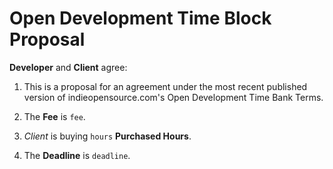 # Open Development Time Block Proposal

**Developer** and **Client** agree:

1.  This is a proposal for an agreement under the most recent published version of indieopensource.com's Open Development Time Bank Terms.

2.  The **Fee** is `fee`.

3.  _Client_ is buying `hours` **Purchased Hours**.

4.  The **Deadline** is `deadline`.
